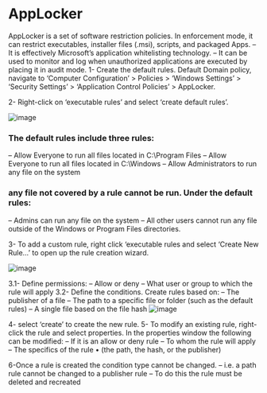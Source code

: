 # AppLocker

AppLocker is a set of software restriction policies. In enforcement mode, it can restrict executables, installer files (.msi), scripts, and packaged Apps.
– It is effectively Microsoft’s application whitelisting technology.
– It can be used to monitor and log when 
unauthorized applications are executed by placing it in 
audit mode.
1- Create the default rules.
Default Domain policy, navigate to ‘Computer Configuration’ > Policies > ‘Windows Settings’ > ‘Security Settings’ > ‘Application Control Policies’ > AppLocker.

2- Right-click on ‘executable rules’ and select ‘create default rules’.

![image](https://user-images.githubusercontent.com/97390294/150279729-7808bca8-6a71-4672-acc3-494e015ffe1e.png)

### The default rules include three rules:
– Allow Everyone to run all files located in C:\Program Files
– Allow Everyone to run all files located in C:\Windows
– Allow Administrators to run any file on the system

### any file not covered by a rule cannot be run. Under the default rules:
– Admins can run any file on the system
– All other users cannot run any file outside of the Windows or Program Files directories.

3- To add a custom rule, right click ‘executable rules and select ‘Create New Rule…’ to open up the rule creation wizard.

![image](https://user-images.githubusercontent.com/97390294/150279937-53019a0a-355f-4158-99f7-12cf756f9e18.png)


3.1- Define permissions:
– Allow or deny
– What user or group to which the rule will apply
3.2- Define the conditions. Create rules based on:
– The publisher of a file
– The path to a specific file or folder (such as the default rules)
– A single file based on the file hash
![image](https://user-images.githubusercontent.com/97390294/150280151-34b33c83-1995-4b7b-87d9-a97118883d62.png)


 
4- select ‘create’ to create the new rule.
5- To modify an existing rule, right-click the rule and select properties. In the properties window the following can be modified:
– If it is an allow or deny rule
– To whom the rule will apply
– The specifics of the rule
• (the path, the hash, or the publisher)

6-Once a rule is created the condition type cannot be changed.
– i.e. a path rule cannot be changed to a publisher rule
– To do this the rule must be deleted and recreated
